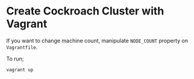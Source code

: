 # Create Cockroach Cluster with Vagrant
If you want to change machine count, manipulate `NODE_COUNT` property on `Vagrantfile`.

To run;
```bash
vagrant up
```